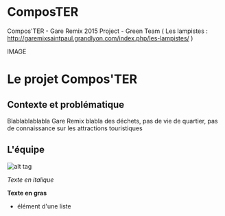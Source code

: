 # ComposTER
Compos'TER - Gare Remix 2015 Project - Green Team ( Les lampistes : http://garemixsaintpaul.grandlyon.com/index.php/les-lampistes/ )


IMAGE


Le projet Compos'TER
==============

Contexte et problématique
--------------
Blablablablabla  Gare Remix
blabla des déchets, pas de vie de quartier, pas de connaissance sur les attractions touristiques


L'équipe
--------------
![alt tag](https://raw.github.com/etangerine/ComposTER/tree/master/images/team.jpg)


*Texte en italique*

**Texte en gras**

- élément d'une liste

